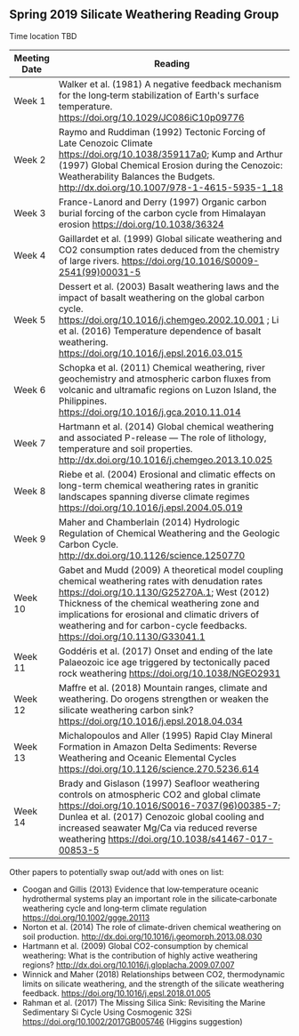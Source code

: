 ## Spring 2019 Silicate Weathering Reading Group

Time location TBD

| Meeting Date | Reading |
|--------------|--------------|
|Week 1| Walker et al. (1981) A negative feedback mechanism for the long‐term stabilization of Earth's surface temperature. https://doi.org/10.1029/JC086iC10p09776|
|Week 2| Raymo and Ruddiman (1992) Tectonic Forcing of Late Cenozoic Climate https://doi.org/10.1038/359117a0; Kump and Arthur (1997) Global Chemical Erosion during the Cenozoic: Weatherability Balances the Budgets. http://dx.doi.org/10.1007/978-1-4615-5935-1_18|
|Week 3| France-Lanord and Derry (1997) Organic carbon burial forcing of the carbon cycle from Himalayan erosion https://doi.org/10.1038/36324|
|Week 4| Gaillardet et al. (1999) Global silicate weathering and CO2 consumption rates deduced from the chemistry of large rivers. https://doi.org/10.1016/S0009-2541(99)00031-5|
|Week 5| Dessert et al. (2003) Basalt weathering laws and the impact of basalt weathering on the global carbon cycle. https://doi.org/10.1016/j.chemgeo.2002.10.001 ; Li et al. (2016) Temperature dependence of basalt weathering. https://doi.org/10.1016/j.epsl.2016.03.015|
|Week 6| Schopka et al. (2011) Chemical weathering, river geochemistry and atmospheric carbon fluxes from volcanic and ultramafic regions on Luzon Island, the Philippines. https://doi.org/10.1016/j.gca.2010.11.014|
|Week 7| Hartmann et al. (2014) Global chemical weathering and associated P-release — The role of lithology, temperature and soil properties. http://dx.doi.org/10.1016/j.chemgeo.2013.10.025|
|Week 8| Riebe et al. (2004) Erosional and climatic effects on long-term chemical weathering rates in granitic landscapes spanning diverse climate regimes https://doi.org/10.1016/j.epsl.2004.05.019|
|Week 9| Maher and Chamberlain (2014) Hydrologic Regulation of Chemical Weathering and the Geologic Carbon Cycle. http://dx.doi.org/10.1126/science.1250770|
|Week 10| Gabet and Mudd (2009) A theoretical model coupling chemical weathering rates with denudation rates https://doi.org/10.1130/G25270A.1; West (2012) Thickness of the chemical weathering zone and implications for erosional and climatic drivers of weathering and for carbon-cycle feedbacks. https://doi.org/10.1130/G33041.1|
|Week 11| Goddéris et al. (2017) Onset and ending of the late Palaeozoic ice age triggered by tectonically paced rock weathering https://doi.org/10.1038/NGEO2931|
|Week 12| Maffre et al. (2018) Mountain ranges, climate and weathering. Do orogens strengthen or weaken the silicate weathering carbon sink? https://doi.org/10.1016/j.epsl.2018.04.034|
|Week 13| Michalopoulos and Aller (1995) Rapid Clay Mineral Formation in Amazon Delta Sediments: Reverse Weathering and Oceanic Elemental Cycles https://doi.org/10.1126/science.270.5236.614|
|Week 14| Brady and Gislason (1997) Seafloor weathering controls on atmospheric CO2 and global climate https://doi.org/10.1016/S0016-7037(96)00385-7; Dunlea et al. (2017) Cenozoic global cooling and increased seawater Mg/Ca via reduced reverse weathering https://doi.org/10.1038/s41467-017-00853-5|

Other papers to potentially swap out/add with ones on list:
- Coogan and Gillis (2013) Evidence that low‐temperature oceanic hydrothermal systems play an important role in the silicate‐carbonate weathering cycle and long‐term climate regulation https://doi.org/10.1002/ggge.20113 
- Norton et al. (2014) The role of climate-driven chemical weathering on soil production. http://dx.doi.org/10.1016/j.geomorph.2013.08.030
- Hartmann et al. (2009) Global CO2-consumption by chemical weathering: What is the contribution of highly active weathering regions? http://dx.doi.org/10.1016/j.gloplacha.2009.07.007
- Winnick and Maher (2018) Relationships between CO2, thermodynamic limits on silicate weathering, and the strength of the silicate weathering feedback. https://doi.org/10.1016/j.epsl.2018.01.005
- Rahman et al. (2017) The Missing Silica Sink: Revisiting the Marine Sedimentary Si Cycle Using Cosmogenic 32Si https://doi.org/10.1002/2017GB005746 (Higgins suggestion)
